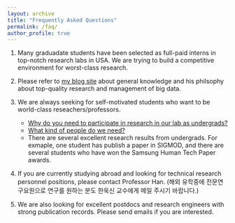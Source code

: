 ```yaml
---
layout: archive
title: "Frequently Asked Questions"
permalink: /faq/
author_profile: true
---
```


1. Many graduadate students have been selected as full-paid interns in top-notch research labs in USA. We are trying to build a competitive environment for worst-class research.

2. Please refer to [my blog site](https://blog.naver.com/lovehan/) about general knowledge and his philsophy about top-quality research and management of big data. 

3. We are always seeking for self-motivated students who want to be world-class reseachers/professors.
   * [Why do you need to participate in research in our lab as undergrads?](https://blog.naver.com/lovehan/220441388780)
   * [What kind of people do we need?](https://blog.naver.com/lovehan/220388845800)
   * There are several excellent research results from undergrads. For exmaple,  one student has publish a paper in SIGMOD, and there are several students who have won the Samsung Human Tech Paper awards.
   
4. If you are currently studying abroad and looking for technical research personnel positions, please contact Professor Han. (해외 유학중에 전문연구요원으로 연구를 원하는 분도 한욱신 교수에게 메일 주시기 바랍니다.)


5. We are also looking for excellent postdocs and research engineers with strong publication records. Please send emails if you are interested.
